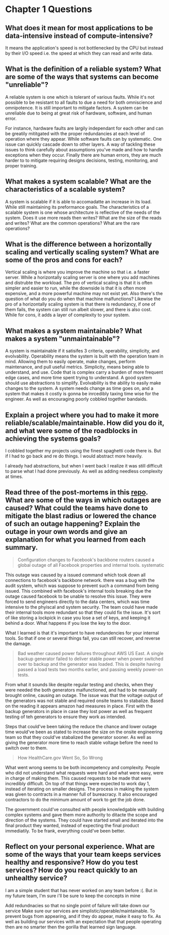 # Chapter 1 Questions

## What does it mean for most applications to be data-intensive instead of compute-intensive?

It means the application's speed is not bottlenecked by the CPU but instead by their I/O speed i.e. the speed at which they can read and write data.

## What is the definition of a reliable system? What are some of the ways that systems can become "unreliable"?

A reliable system is one which is tolerant of various faults. While it's not possible to be resistant to all faults to due a need for both omniscience and omnipotence. It is still important to mitigate factors. A system can be unreliable due to being at great risk of hardware, software, and human error.

For instance, hardware faults are largily independant for each other and can be greatily mititgated with the proper redundancies at each level of operation where they appear. While software faults can by systematic. One issue can quickly cascade down to other layers. A way of tackling these issues to think carefully about assumptions you've made and how to handle exceptions when they occur. Finally there are human errors, they are much harder to to mitigate requiring designs decisions, testing, monitoring, and proper training. 

## What makes a system scalable? What are the characteristics of a scalable system?

A system is scalable if it is able to accomadatte an increase in its load. While still maintaining its preformance goals. The characteristics of a scalable system is one whose architecture is reflective of the needs of the system. Does it use more reads then writes? What are the size of the reads and writes? What are the common operations? What are the rare operations?

## What is the difference between a horizontally scaling and vertically scaling system? What are some of the pros and cons for each?

Vertical scaling is where you improve the machine so that i.e. a faster server. While a horizontally scaling server is one where you add machines and distrubte the workload. 
The pro of vertical scaling is that it is often simpler and easier to run, while the downside is that it is often more expensive, and a more powerful machine may not exist yet. Also there's the question of what do you do when that machine malfunctions?
Likewise the pro of a horizontally scaling system is that there is redundancy, if one of them fails, the system can still run albeit slower, and there is also cost. While for cons, it adds a layer of complexity to your system.

## What makes a system maintainable? What makes a system "unmaintainable"?

A system is maintainable if it satisifes 3 criteria, operability, simplicity, and evolvability. Operability means the system is built with the operation team in mind. Allowing them to easily operate, make changes, perform maintenance, and pull useful metrics. Simplicity, means being able to understand, and use. Code that is complex carry a burden of more frequent edge cases, and more time spent trying to understand. A good system should use abstractions to simplify. Evolvability is the ability to easily make changes to the system. A system needs change as time goes on, and a system that makes it costly is gonna be inrcedibly taxing time wise for the engineer. As well as encouraging poorly cobbled together bandaids.

## Explain a project where you had to make it more reliable/scalable/maintainable. How did you do it, and what were some of the roadblocks in achieving the systems goals?

I cobbled together my projects using the finest spaghetti code there is. But if I had to go back and re do things. I would abstract more heavily.

I already had abstractions, but when I went back I realize it was still difficult to parse what I had done previously. As well as adding needless complexity at times.

## Read three of the post-mortems in this [repo](https://github.com/danluu/post-mortems). What are some of the ways in which outages are caused? What could the teams have done to mitigate the blast radius or lowered the chance of such an outage happening? Explain the outage in your own words and give an explanation for what you learned from each summary.

>Configuration changes to Facebook's backbone routers caused a global outage of all Facebook properties and internal tools.
systematic 

This outage was caused by a issued command which took down all connections to facebook's backbone network. there was a bug with the audit system, which was suppose to prevent such a command from being issued. This combined with facebook's internal tools breaking due the outage caused facebook to be unable to resolve this issue. They were forced to send engineers directly to the data centers, which was time intensive to the phyiscal and system security. The team could have made their internal tools more redundant so that they could fix the issue. It's sort of like storing a lockpick in case you lose a set of keys, and keeping it behind a door. What happens if you lose the key to the door.

What I learned is that it's important to have redundencies for your internal tools. So that if one or several things fail, you can still recover, and reverse the damage. 

>Bad weather caused power failures throughout AWS US East. A single backup generator failed to deliver stable power when power switched over to backup and the generator was loaded. This is despite having passed a load tests two months earlier, and passing weekly power-on tests.

From what it sounds like despite regular testing and checks, when they were needed the both generators malfunctioned, and had to be manually brought online, causing an outage. The issue was that the voltage output of the generators was not stable and required onsite teams to stabalize. Based on the reading it appears amazon had measures in place. First with the backup generators in place in case they lost power as well as frequent testing of teh generators to ensure they work as intended.

Steps that could've been taking the reduce the chance and lower outage time would've been as stated to increase the size on the onsite engineering team so that they could've stabalized the generator sooner. As well as giving the generator more time to reach stable voltage before the need to switch over to them. 

>How HealthCare.gov Went So, So Wrong

What went wrong seems to be both incompetency and complexity. People who did not understand what requests were hard and what were easy, were in charge of making them. This caused requests to be made that were incredibly difficult. On top of that things were expected to work day 1, instead of iterating on smaller designs. The process in making the system was given to contracts in a manner full of bureacracy. It also encouraged contractors to do the minimum amount of work to get the job done.  

The government could've consulted with people knowledgable with building complex systems and gave them more authority to ditacte the scope and direction of the systems. They could have started small and iterated into the final product they wanted, instead of expecting the final product immediatily.  To be frank, everything could've been better. 


## Reflect on your personal experience. What are some of the ways that your team keeps services healthy and responsive? How do you test services? How do you react quickly to an unhealthy service?

I am a simple student that has never worked on any team before :(.  But in my future team, I'm sure i'll be sure to keep the concepts in mine

Add redundnacies so that no single point of failure will take down our service
Make sure our services are simplistic/operable/maintainable. To prevent bugs from appearing, and if they do appear, make it easy to fix.
As well as building our services with an expectation that that people operating then are no smarter then the gorilla that learned sign language. 
